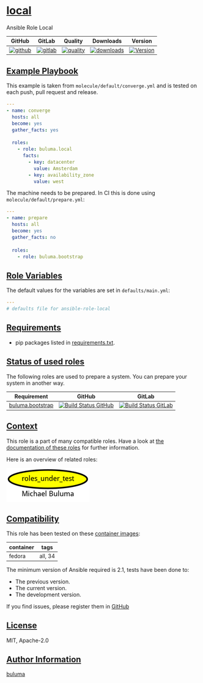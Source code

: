 # [local](#local)

Ansible Role Local

|GitHub|GitLab|Quality|Downloads|Version|
|------|------|-------|---------|-------|
|[![github](https://github.com/buluma/ansible-role-local/workflows/Ansible%20Molecule/badge.svg)](https://github.com/buluma/ansible-role-local/actions)|[![gitlab](https://gitlab.com/buluma/ansible-role-local/badges/main/pipeline.svg)](https://gitlab.com/buluma/ansible-role-local)|[![quality](https://img.shields.io/ansible/quality/58090)](https://galaxy.ansible.com/buluma/local)|[![downloads](https://img.shields.io/ansible/role/d/58090)](https://galaxy.ansible.com/buluma/local)|[![Version](https://img.shields.io/github/release/buluma/ansible-role-local.svg)](https://github.com/buluma/ansible-role-local/releases/)|

## [Example Playbook](#example-playbook)

This example is taken from `molecule/default/converge.yml` and is tested on each push, pull request and release.
```yaml
---
- name: converge
  hosts: all
  become: yes
  gather_facts: yes

  roles:
    - role: buluma.local
      facts:
        - key: datacenter
          value: Amsterdam
        - key: availability_zone
          value: west
```

The machine needs to be prepared. In CI this is done using `molecule/default/prepare.yml`:
```yaml
---
- name: prepare
  hosts: all
  become: yes
  gather_facts: no

  roles:
    - role: buluma.bootstrap
```


## [Role Variables](#role-variables)

The default values for the variables are set in `defaults/main.yml`:
```yaml
---
# defaults file for ansible-role-local
```

## [Requirements](#requirements)

- pip packages listed in [requirements.txt](https://github.com/buluma/ansible-role-local/blob/main/requirements.txt).

## [Status of used roles](#status-of-requirements)

The following roles are used to prepare a system. You can prepare your system in another way.

| Requirement | GitHub | GitLab |
|-------------|--------|--------|
|[buluma.bootstrap](https://galaxy.ansible.com/buluma/bootstrap)|[![Build Status GitHub](https://github.com/buluma/ansible-role-bootstrap/workflows/Ansible%20Molecule/badge.svg)](https://github.com/buluma/ansible-role-bootstrap/actions)|[![Build Status GitLab ](https://gitlab.com/buluma/ansible-role-bootstrap/badges/main/pipeline.svg)](https://gitlab.com/buluma/ansible-role-bootstrap)|

## [Context](#context)

This role is a part of many compatible roles. Have a look at [the documentation of these roles](https://buluma.co.ke/) for further information.

Here is an overview of related roles:

![dependencies](https://raw.githubusercontent.com/buluma/ansible-role-local/png/requirements.png "Dependencies")

## [Compatibility](#compatibility)

This role has been tested on these [container images](https://hub.docker.com/u/buluma):

|container|tags|
|---------|----|
|fedora|all, 34|

The minimum version of Ansible required is 2.1, tests have been done to:

- The previous version.
- The current version.
- The development version.



If you find issues, please register them in [GitHub](https://github.com/buluma/ansible-role-local/issues)

## [License](#license)

MIT, Apache-2.0

## [Author Information](#author-information)

[buluma](https://buluma.github.io/)
